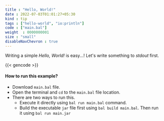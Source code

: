 ```yaml
---
title : "Hello, World!"
date : 2022-07-03T01:01:27+05:30
kind : tip 
tags : ["hello-world", "io:println"] 
code : ["main.bal"] 
weight  : 0000000001 
size : "small"
disableNavChevron : true
---
```

Writing a simple *Hello, World!* is easy...! Let's write something to *stdout* first.

<!--more-->

{{< gencode >}}

#### How to run this example?

- Download `main.bal` file.
- Open the terminal and `cd` to the `main.bal` file location.
- There are two ways to run this.
  - Execute it directly using `bal run main.bal` command.
  - Build the executable `jar` file first using `bal build main.bal`. Then run it using `bal run main.jar`  
